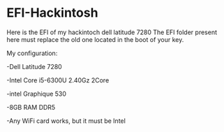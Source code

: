 # EFI-Hackintosh
Here is the EFI of my hackintoch dell latitude 7280
The EFI folder present here must replace the old one located in the boot of your key.

My configuration:

-Dell Latitude 7280


-Intel Core i5-6300U 2.40Gz 2Core


-intel Graphique 530


-8GB RAM DDR5


-Any WiFi card works, but it must be Intel

